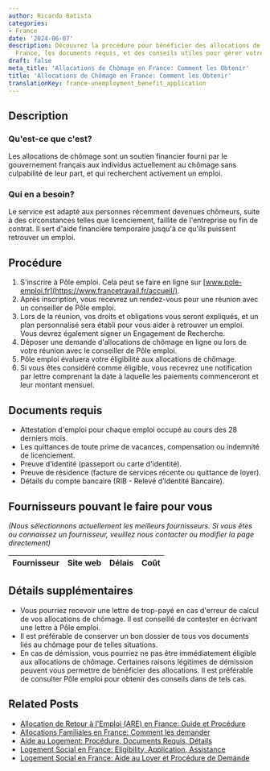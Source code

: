 ```yaml
---
author: Ricardo Batista
categories:
- France
date: '2024-06-07'
description: Découvrez la procédure pour bénéficier des allocations de chômage en
  France, les documents requis, et des conseils utiles pour gérer votre demande efficacement.
draft: false
meta_title: 'Allocations de Chômage en France: Comment les Obtenir'
title: 'Allocations de Chômage en France: Comment les Obtenir'
translationKey: france-unemployment_benefit_application
---
```


## Description
### Qu'est-ce que c'est?
Les allocations de chômage sont un soutien financier fourni par le gouvernement français aux individus actuellement au chômage sans culpabilité de leur part, et qui recherchent activement un emploi.

### Qui en a besoin?
Le service est adapté aux personnes récemment devenues chômeurs, suite à des circonstances telles que licenciement, faillite de l'entreprise ou fin de contrat. Il sert d'aide financière temporaire jusqu'à ce qu'ils puissent retrouver un emploi.

## Procédure

1. S'inscrire à Pôle emploi. Cela peut se faire en ligne sur [www.pole-emploi.fr](https://www.francetravail.fr/accueil/).
2. Après inscription, vous recevrez un rendez-vous pour une réunion avec un conseiller de Pôle emploi.
3. Lors de la réunion, vos droits et obligations vous seront expliqués, et un plan personnalisé sera établi pour vous aider à retrouver un emploi. Vous devrez également signer un Engagement de Recherche.
4. Déposer une demande d'allocations de chômage en ligne ou lors de votre réunion avec le conseiller de Pôle emploi.
5. Pôle emploi évaluera votre éligibilité aux allocations de chômage.
6. Si vous êtes considéré comme éligible, vous recevrez une notification par lettre comprenant la date à laquelle les paiements commenceront et leur montant mensuel.

## Documents requis

- Attestation d'emploi pour chaque emploi occupé au cours des 28 derniers mois.
- Les quittances de toute prime de vacances, compensation ou indemnité de licenciement.
- Preuve d'identité (passeport ou carte d'identité).
- Preuve de résidence (facture de services récente ou quittance de loyer).
- Détails du compte bancaire (RIB - Relevé d’Identité Bancaire).

## Fournisseurs pouvant le faire pour vous

_(Nous sélectionnons actuellement les meilleurs fournisseurs. Si vous êtes ou connaissez un fournisseur, veuillez nous contacter ou modifier la page directement)_

| Fournisseur     |     Site web    |     Délais       |       Coût       |
| :-------------: | :-------------: |  :-------------: | :-------------: |

## Détails supplémentaires

- Vous pourriez recevoir une lettre de trop-payé en cas d'erreur de calcul de vos allocations de chômage. Il est conseillé de contester en écrivant une lettre à Pôle emploi.
- Il est préférable de conserver un bon dossier de tous vos documents liés au chômage pour de telles situations.
- En cas de démission, vous pourriez ne pas être immédiatement éligible aux allocations de chômage. Certaines raisons légitimes de démission peuvent vous permettre de bénéficier des allocations. Il est préférable de consulter Pôle emploi pour obtenir des conseils dans de tels cas.
## Related Posts

- [Allocation de Retour à l'Emploi (ARE) en France: Guide et Procédure](https://tramitit.com/fr/guides/france/demande_daide_au_retour_a_lemploi_(are)/)
- [Allocations Familiales en France: Comment les demander](https://tramitit.com/fr/guides/france/demande_dallocation_familiale/)
- [Aide au Logement: Procédure, Documents Requis, Détails](https://tramitit.com/fr/guides/france/demande_daide_au_logement/)
- [Logement Social en France: Eligibility, Application, Assistance](https://tramitit.com/fr/guides/france/demande_de_logement_social/)
- [Logement Social en France: Aide au Loyer et Procédure de Demande](https://tramitit.com/fr/guides/france/demande_daide_sociale_a_lhebergement/)